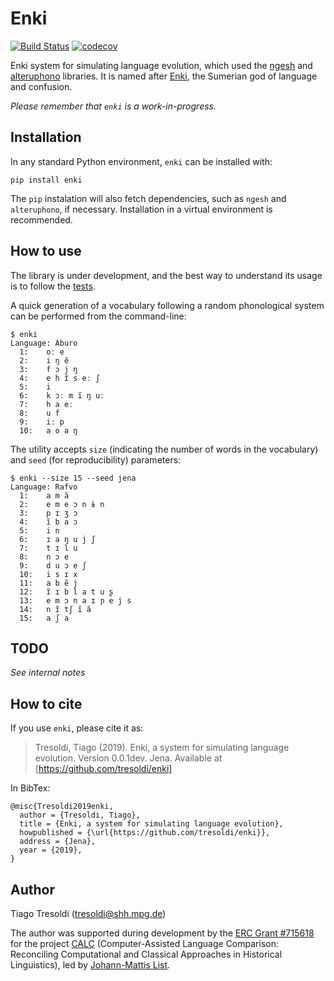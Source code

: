 # Enki

[![Build Status](https://travis-ci.org/tresoldi/enki.svg?branch=master)](https://travis-ci.org/tresoldi/enki)
[![codecov](https://codecov.io/gh/tresoldi/enki/branch/master/graph/badge.svg?token=o5ntv3ssOH)](https://codecov.io/gh/tresoldi/enki)

Enki system for simulating language evolution, which used the
[ngesh](https://github.com/tresoldi/ngesh) and
[alteruphono](https://github.com/tresoldi/alteruphono) libraries.
It is named after
[Enki](https://en.wikipedia.org/wiki/Enki), the Sumerian god of language and
confusion.

*Please remember that `enki` is a work-in-progress.*

## Installation

In any standard Python environment, `enki` can be installed with:

```
pip install enki
```

The `pip` instalation will also fetch dependencies, such as `ngesh` and
`alteruphono`, if necessary. Installation in a virtual environment is
recommended.

## How to use

The library is under development, and the best way to understand its
usage is to follow the
[tests](https://github.com/tresoldi/enki/blob/master/tests/test_enki.py).

A quick generation of a vocabulary following a random phonological
system can be performed from the command-line:

```
$ enki
Language: Aburo
  1:    oː e
  2:    i ŋ ẽ
  3:    f ɔ j ŋ
  4:    e h ɪ̃ s eː ʃ
  5:    i
  6:    k ɔː m ĩ ŋ uː
  7:    h a eː
  8:    u f
  9:    iː p
  10:   a o a ŋ
```

The utility accepts `size` (indicating the number of words in the
vocabulary) and `seed` (for reproducibility) parameters:

```
$ enki --size 15 --seed jena
Language: Rafvo
  1:    a m ã
  2:    e m e ɔ n ɨ n
  3:    p ɪ ʒ ɔ
  4:    ĩ b a ɔ
  5:    i n
  6:    ɪ a ŋ u j ʃ
  7:    t ɪ l u
  8:    n ɔ e
  9:    d u ɔ e ʃ
  10:   i s ɪ x
  11:   a b ẽ j
  12:   ɪ̃ ɪ b l a t u ʂ
  13:   e m ɔ n a ɪ ɲ e j s
  14:   n ɪ̃ tʃ ĩ ã
  15:   a ʃ a
```

## TODO

*See internal notes*

## How to cite

If you use `enki`, please cite it as:

> Tresoldi, Tiago (2019). Enki, a system for simulating language evolution.
Version 0.0.1dev. Jena. Available at [https://github.com/tresoldi/enki]

In BibTex:

```
@misc{Tresoldi2019enki,
  author = {Tresoldi, Tiago},
  title = {Enki, a system for simulating language evolution},
  howpublished = {\url{https://github.com/tresoldi/enki}},
  address = {Jena},
  year = {2019},
}
```

## Author

Tiago Tresoldi (tresoldi@shh.mpg.de)

The author was supported during development by the 
[ERC Grant #715618](https://cordis.europa.eu/project/rcn/206320/factsheet/en)
for the project [CALC](http://calc.digling.org)
(Computer-Assisted Language Comparison: Reconciling Computational and Classical
Approaches in Historical Linguistics), led by
[Johann-Mattis List](http://www.lingulist.de).

```
